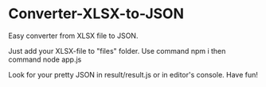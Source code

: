 # Converter-XLSX-to-JSON
Easy converter from XLSX file to JSON. 

Just add your XLSX-file to "files" folder.
Use command npm i then command node app.js

Look for your pretty JSON in result/result.js or in editor's console. 
Have fun!

